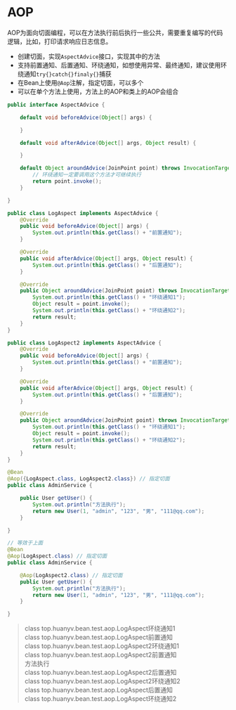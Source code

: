 # AOP

AOP为面向切面编程，可以在方法执行前后执行一些公共，需要重复编写的代码逻辑，比如，打印请求响应日志信息。

* 创建切面，实现`AspectAdvice`接口，实现其中的方法
* 支持前置通知、后置通知、环绕通知，如想使用异常、最终通知，建议使用环绕通知`try{}catch{}finaly{}`捕获
* 在Bean上使用`@Aop`注解，指定切面，可以多个
* 可以在单个方法上使用，方法上的AOP和类上的AOP会组合

```java
public interface AspectAdvice {

    default void beforeAdvice(Object[] args) {

    }

    default void afterAdvice(Object[] args, Object result) {

    }

    default Object aroundAdvice(JoinPoint point) throws InvocationTargetException, IllegalAccessException {
        // 环绕通知一定要调用这个方法才可继续执行
        return point.invoke();
    }

}
```

```java
public class LogAspect implements AspectAdvice {
    @Override
    public void beforeAdvice(Object[] args) {
        System.out.println(this.getClass() + "前置通知");
    }

    @Override
    public void afterAdvice(Object[] args, Object result) {
        System.out.println(this.getClass() + "后置通知");
    }

    @Override
    public Object aroundAdvice(JoinPoint point) throws InvocationTargetException, IllegalAccessException {
        System.out.println(this.getClass() + "环绕通知1");
        Object result = point.invoke();
        System.out.println(this.getClass() + "环绕通知2");
        return result;
    }
}

public class LogAspect2 implements AspectAdvice {
    @Override
    public void beforeAdvice(Object[] args) {
        System.out.println(this.getClass() + "前置通知");
    }

    @Override
    public void afterAdvice(Object[] args, Object result) {
        System.out.println(this.getClass() + "后置通知");
    }

    @Override
    public Object aroundAdvice(JoinPoint point) throws InvocationTargetException, IllegalAccessException {
        System.out.println(this.getClass() + "环绕通知1");
        Object result = point.invoke();
        System.out.println(this.getClass() + "环绕通知2");
        return result;
    }
}

@Bean
@Aop({LogAspect.class, LogAspect2.class}) // 指定切面
public class AdminService {

    public User getUser() {
        System.out.println("方法执行");
        return new User(1, "admin", "123", "男", "111@qq.com");
    }

}

// 等效于上面
@Bean
@Aop(LogAspect.class) // 指定切面
public class AdminService {

    @Aop(LogAspect2.class) // 指定切面
    public User getUser() {
        System.out.println("方法执行");
        return new User(1, "admin", "123", "男", "111@qq.com");
    }

}
```

> class top.huanyv.bean.test.aop.LogAspect环绕通知1  
> class top.huanyv.bean.test.aop.LogAspect前置通知  
> class top.huanyv.bean.test.aop.LogAspect2环绕通知1  
> class top.huanyv.bean.test.aop.LogAspect2前置通知  
> 方法执行  
> class top.huanyv.bean.test.aop.LogAspect2后置通知  
> class top.huanyv.bean.test.aop.LogAspect2环绕通知2  
> class top.huanyv.bean.test.aop.LogAspect后置通知  
> class top.huanyv.bean.test.aop.LogAspect环绕通知2  
